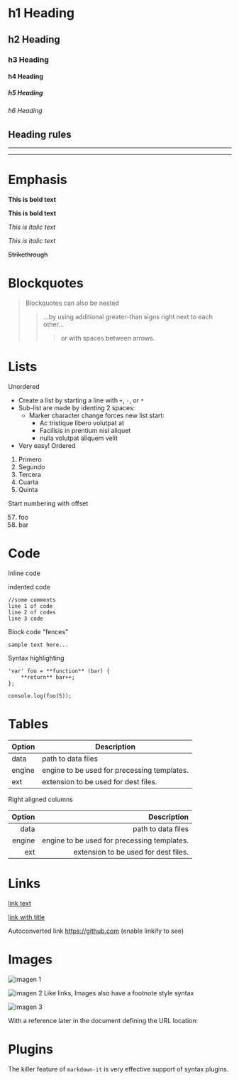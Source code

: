 # h1 Heading
## h2 Heading
### h3 Heading
#### h4 Heading
##### h5 Heading
###### h6 Heading

Heading rules
-------------
-------------
-------------
# Emphasis
**This is bold text**

**This is bold text**

_This is italic text_

_This is italic text_

~~Strikethrough~~

# Blockquotes
> Blockquotes can also be nested
>>...by using additional greater-than signs right next to each other...
>>>or with spaces between arrows.

# Lists
Unordered
- Create a list by starting a line with `+`, `-`, or `*`
- Sub-list are made by identing 2 spaces:
    - Marker character change forces new list start:
        - Ac tristique libero volutpat at
        - Facilisis in prentium nisl aliquet
        - nulla volutpat aliquem velit
- Very easy!
Ordered
1. Primero
2. Segundo
3. Tercera
4. Cuarta
5. Quinta

Start numbering with offset

57. foo
58. bar

# Code
Inline code

indented code

```
//some comments
line 1 of code
line 2 of codes
line 3 code
```
Block code "fences"
 ```
 sample text here...
```
Syntax highlighting
```
'var' foo = **function** (bar) {
    **return** bar++;
};

console.log(foo(5));
```
# Tables
| **Option** | **Description** |
| ----------- | -----------------|
| data| path to data files
| engine | engine to be used for precessing templates.
| ext | extension to be used for dest files.

Right aligned columns

| **Option** | **Description** |
| ---:   | ---:                |
| data   | path to data files  |
| engine | engine to be used for precessing templates.                     |
| ext    | extension to be used for dest files. |

# Links

[link text](https://www.jetbrains.com/help/objc/markdown.html#code-blocks)

[link with title](https://www.jetbrains.com/help/objc/markdown.html#code-blocks)

Autoconverted link https://github.com (enable linkify to see)

# Images
![imagen 1](../practicoGit/imagenes/devops1.jpg)

![imagen 2](../practicoGit/imagenes/git1.png)
Like links, Images also have a footnote style syntax

![imagen 3](../practicoGit/imagenes/vsc.png)

With a reference later in the document defining the URL location:

# Plugins
The killer feature of `markdown-it` is very effective support of syntax plugins.